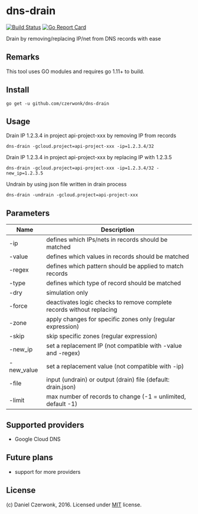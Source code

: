 # dns-drain 
[![Build Status](https://travis-ci.org/czerwonk/dns-drain.svg)](https://travis-ci.org/czerwonk/dns-drain)
[![Go Report Card](https://goreportcard.com/badge/github.com/czerwonk/dns-drain)](https://goreportcard.com/report/github.com/czerwonk/dns-drain)

Drain by removing/replacing IP/net from DNS records with ease

## Remarks
This tool uses GO modules and requires go 1.11+ to build.

## Install
```
go get -u github.com/czerwonk/dns-drain
```
## Usage

Drain IP 1.2.3.4 in project api-project-xxx by removing IP from records
```
dns-drain -gcloud.project=api-project-xxx -ip=1.2.3.4/32
``` 

Drain IP 1.2.3.4 in project api-project-xxx by replacing IP with 1.2.3.5
```
dns-drain -gcloud.project=api-project-xxx -ip=1.2.3.4/32 -new_ip=1.2.3.5
```

Undrain by using json file written in drain process
```
dns-drain -undrain -gcloud.project=api-project-xxx
```

## Parameters

Name        | Description
------------|------------
-ip | defines which IPs/nets in records should be matched
-value | defines which values in records should be matched
-regex | defines which pattern should be applied to match records
-type | defines which type of record should be matched
-dry | simulation only
-force | deactivates logic checks to remove complete records without replacing
-zone | apply changes for specific zones only (regular expression)
-skip | skip specific zones (regular expression)
-new_ip | set a replacement IP (not compatible with -value and -regex)
-new_value | set a replacement value (not compatible with -ip)
-file | input (undrain) or output (drain) file (default: drain.json)
-limit | max number of records to change (-1 = unlimited, default -1)

## Supported providers
* Google Cloud DNS

## Future plans
* support for more providers

## License
(c) Daniel Czerwonk, 2016. Licensed under [MIT](LICENSE) license.
